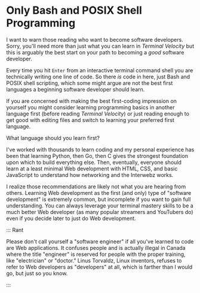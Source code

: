 # Only Bash and POSIX Shell Programming

I want to warn those reading who want to become software developers. Sorry, you'll need more than just what you can learn in *Terminal Velocity* but this is arguably the best start on your path to becoming a *good* software developer.

Every time you hit `Enter` from an interactive terminal command shell you are technically writing one line of code. So there *is* code in here, just Bash and POSIX shell scripting, which some might argue are not the best first languages a beginning software developer should learn. 

If you are concerned with making the best first-coding impression on yourself you might consider learning programming basics in another language first (before reading *Terminal Velocity*) or just reading enough to get good with editing files and switch to learning your preferred first language.

What language should you learn first?

I've worked with thousands to learn coding and my personal experience has been that learning  Python, then Go, then C gives the strongest foundation upon which to build everything else. Then, eventually, everyone should learn at a least minimal Web development with HTML, CSS, and basic JavaScript to understand how networking and the Interwebz works.

I realize those recommendations are likely not what you are hearing from others. Learning Web development as the first (and only) type of "software development" is extremely common, but incomplete if you want to gain full understanding. You can always leverage your terminal mastery skills to be a much better Web developer (as many popular streamers and YouTubers do) even if you decide later to just do Web development.

::: Rant

Please don't call yourself a "software engineer" if all you've learned to code are Web applications. It confuses people and is actually illegal in Canada where the title "engineer" is reserved for people with the proper training, like "electrician" or "doctor." Linus Torvaldz, Linux inventors, refuses to refer to Web developers as "developers" at all, which is farther than I would go, but just so you know.

:::
